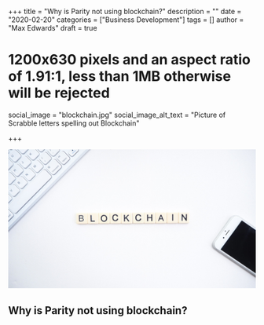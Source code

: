 +++
title = "Why is Parity not using blockchain?"
description = ""
date = "2020-02-20"
categories = ["Business Development"]
tags = []
author = "Max Edwards"
draft = true
# 1200x630 pixels and an aspect ratio of 1.91:1, less than 1MB otherwise will be rejected
social_image = "blockchain.jpg"
social_image_alt_text = "Picture of Scrabble letters spelling out Blockchain"

+++

![Picture of Scrabble letters spelling out Blockchain](blockchain.jpg)

## Why is Parity not using blockchain?
